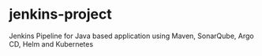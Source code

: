 # jenkins-project
Jenkins Pipeline for Java based application using Maven, SonarQube, Argo CD, Helm and Kubernetes
